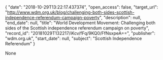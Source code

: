 {
  "date": "2018-10-29T13:22:17.437374", 
  "open_access": false, 
  "target_url": "http://www.wdm.org.uk/blog/challenging-both-sides-scottish-independence-referendum-campaign-poverty", 
  "description": null, 
  "end_date": null, 
  "title": "World Development Movement: Challenging both sides of the Scottish independence referendum campaign on poverty", 
  "record_id": "20181029T132217/iKcv/fFq/9KQ0/FfNsxpeA==", 
  "publisher": "wdm.org.uk", 
  "start_date": null, 
  "subject": "Scottish Independence Referendum"
}

None